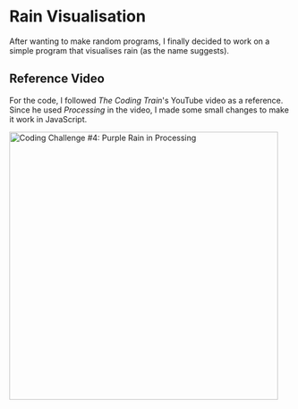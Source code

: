 # Rain Visualisation
After wanting to make random programs, I finally decided to work on a simple program that visualises rain (as the name suggests).

## Reference Video
For the code, I followed <i>The Coding Train</i>'s YouTube video as a reference. Since he used <i>Processing</i> in the video, I made some small changes to make it work in JavaScript.

<a href="http://www.youtube.com/watch?feature=player_embedded&v=KkyIDI6rQJI" target="_blank">
  <img src="http://img.youtube.com/vi/KkyIDI6rQJI/0.jpg" 
       alt="Coding Challenge #4: Purple Rain in Processing" 
       width="480" 
       target="_blank"/>
</a>
